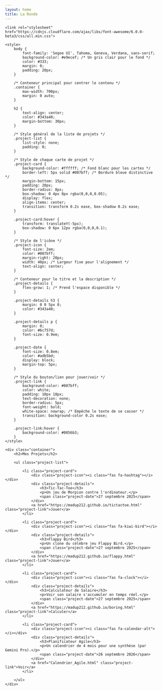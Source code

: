 ```yaml
---
layout: home
title: La Ronde 
---
```


<!DOCTYPE html>
<html lang="fr">
<head>
    <meta charset="UTF-8">
    <meta name="viewport" content="width=device-width, initial-scale=1.0">
    <title>Mes Projets</title>
    
    <link rel="stylesheet" href="https://cdnjs.cloudflare.com/ajax/libs/font-awesome/6.0.0-beta3/css/all.min.css">
    
    <style>
        body {
            font-family: 'Segoe UI', Tahoma, Geneva, Verdana, sans-serif;
            background-color: #e9ecef; /* Un gris clair pour le fond */
            color: #333;
            margin: 0;
            padding: 20px;
        }

        /* Conteneur principal pour centrer le contenu */
        .container {
            max-width: 700px;
            margin: 0 auto;
        }

        h2 {
            text-align: center;
            color: #343a40;
            margin-bottom: 30px;
        }
        
        /* Style général de la liste de projets */
        .project-list {
            list-style: none;
            padding: 0;
        }

        /* Style de chaque carte de projet */
        .project-card {
            background-color: #ffffff; /* Fond blanc pour les cartes */
            border-left: 5px solid #007bff; /* Bordure bleue distinctive */
            margin-bottom: 15px;
            padding: 20px;
            border-radius: 8px;
            box-shadow: 0 4px 8px rgba(0,0,0,0.05);
            display: flex;
            align-items: center;
            transition: transform 0.2s ease, box-shadow 0.2s ease;
        }

        .project-card:hover {
            transform: translateY(-5px);
            box-shadow: 0 6px 12px rgba(0,0,0,0.1);
        }

        /* Style de l'icône */
        .project-icon {
            font-size: 2em;
            color: #007bff;
            margin-right: 20px;
            width: 40px; /* Largeur fixe pour l'alignement */
            text-align: center;
        }

        /* Conteneur pour le titre et la description */
        .project-details {
            flex-grow: 1; /* Prend l'espace disponible */
        }

        .project-details h3 {
            margin: 0 0 5px 0;
            color: #343a40;
        }

        .project-details p {
            margin: 0;
            color: #6c757d;
            font-size: 0.9em;
        }

        .project-date {
            font-size: 0.8em;
            color: #adb5bd;
            display: block;
            margin-top: 5px;
        }

        /* Style du bouton/lien pour jouer/voir */
        .project-link {
            background-color: #007bff;
            color: white;
            padding: 10px 18px;
            text-decoration: none;
            border-radius: 5px;
            font-weight: bold;
            white-space: nowrap; /* Empêche le texte de se casser */
            transition: background-color 0.2s ease;
        }

        .project-link:hover {
            background-color: #0056b3;
        }
    </style>
</head>

<body>

    <div class="container">
        <h2>Mes Projets</h2>

        <ul class="project-list">
        
            <li class="project-card">
                <div class="project-icon"><i class="fas fa-hashtag"></i></div>
                <div class="project-details">
                    <h3>Tic-Tac-Toe</h3>
                    <p>Un jeu de Morpion contre l'ordinateur.</p>
                    <span class="project-date">27 septembre 2025</span>
                </div>
                <a href="https://madup212.github.io/tictactoe.html" class="project-link">Jouer</a>
            </li>

            <li class="project-card">
                <div class="project-icon"><i class="fas fa-kiwi-bird"></i></div>
                <div class="project-details">
                    <h3>Flappy Bird</h3>
                    <p>Un clone du célèbre jeu Flappy Bird.</p>
                    <span class="project-date">27 septembre 2025</span>
                </div>
                <a href="https://madup212.github.io/flappy.html" class="project-link">Jouer</a>
            </li>
            
            <li class="project-card">
                <div class="project-icon"><i class="fas fa-clock"></i></div>
                <div class="project-details">
                    <h3>Calculateur de Salaire</h3>
                    <p>Voir son salaire s'accumuler en temps réel.</p>
                    <span class="project-date">27 septembre 2025</span>
                </div>
                <a href="https://madup212.github.io/boring.html" class="project-link">Calculer</a>
            </li>

            <li class="project-card">
                <div class="project-icon"><i class="fas fa-calendar-alt"></i></div>
                <div class="project-details">
                    <h3>Planificateur Agile</h3>
                    <p>Un calendrier de 4 mois pour une synthèse (par Gemini Pro).</p>
                    <span class="project-date">26 septembre 2026</span>
                </div>
                <a href="Calendrier_Agile.html" class="project-link">Voir</a>
            </li>

        </ul>
    </div>

</body>
</html>
